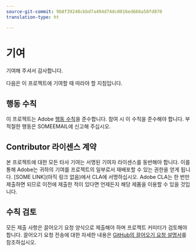 ```yaml
---
source-git-commit: 9b8f39240cbbd7a494d74dc0016ed666a58fd870
translation-type: ht

---
```

# 기여

기여해 주셔서 감사합니다.

다음은 이 프로젝트에 기여할 때 따라야 할 지침입니다.

## 행동 수칙

이 프로젝트는 Adobe [행동 수칙](https://git.corp.adobe.com/OpenSourceAdvisoryBoard/starter-repo/blob/master/CODE_OF_CONDUCT.md)을 준수합니다. 참여 시 이 수칙을 준수해야 합니다. 부적절한 행동은 SOMEEMAIL에 신고해 주십시오.

## Contributor 라이센스 계약

본 프로젝트에 대한 모든 타사 기여는 서명된 기여자 라이센스를 동반해야 합니다. 이를 통해 Adobe는 귀하의 기여를 프로젝트의 일부로서
재배포할 수 있는 권한을 얻게 됩니다. [SOME LINK](아직 링크 없음)에서 CLA에 서명하십시오. Adobe CLA는 한 번만 제출하면 되므로 이전에 제출한 적이 있다면 언제든지 해당 제품을 이용할 수 있을 것입니다.

## 수칙 검토

모든 제출 사항은 끌어오기 요청 양식으로 제출해야 하며 프로젝트 커미터가
검토해야 합니다. 끌어오기 요청 전송에 대한 자세한 내용은 [GitHub의 끌어오기 요청 설명서](https://help.github.com/articles/about-pull-requests/)를 참조하십시오.
